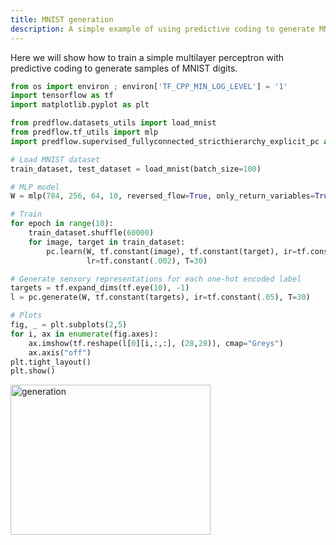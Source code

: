 ```yaml
---
title: MNIST generation
description: A simple example of using predictive coding to generate MNIST digits
---
```


Here we will show how to train a simple multilayer perceptron with predictive coding to generate samples of MNIST digits.

```python
from os import environ ; environ['TF_CPP_MIN_LOG_LEVEL'] = '1' 
import tensorflow as tf
import matplotlib.pyplot as plt
```

```python
from predflow.datasets_utils import load_mnist
from predflow.tf_utils import mlp
import predflow.supervised_fullyconnected_stricthierarchy_explicit_pc as pc
```

```python
# Load MNIST dataset
train_dataset, test_dataset = load_mnist(batch_size=100)
```

```python
# MLP model
W = mlp(784, 256, 64, 10, reversed_flow=True, only_return_variables=True)
```

```python
# Train
for epoch in range(10):
    train_dataset.shuffle(60000)
    for image, target in train_dataset:
        pc.learn(W, tf.constant(image), tf.constant(target), ir=tf.constant(.05),
                 lr=tf.constant(.002), T=30)
```

```python
# Generate sensory representations for each one-hot encoded label
targets = tf.expand_dims(tf.eye(10), -1)
l = pc.generate(W, tf.constant(targets), ir=tf.constant(.05), T=30)
```

```python
# Plots
fig, _ = plt.subplots(2,5)
for i, ax in enumerate(fig.axes):
    ax.imshow(tf.reshape(l[0][i,:,:], (28,28)), cmap="Greys")
    ax.axis("off")
plt.tight_layout()
plt.show()
```

<a href="https://ibb.co/YQ6Dfd5"><img src="https://i.ibb.co/h9kX2dG/generation.png" alt="generation" border="0" height=240 width=320></a>